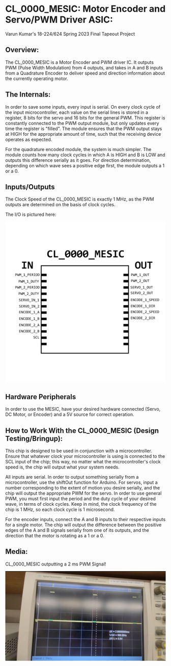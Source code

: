# CL_0000_MESIC: Motor Encoder and Servo/PWM Driver ASIC:

Varun Kumar's 18-224/624 Spring 2023 Final Tapeout Project

## Overview:

The CL_0000_MESIC is a Motor Encoder and PWM driver IC. It outputs PWM (Pulse Width Modulation) from 4 outputs, and takes in A and B inputs from a Quadrature Encoder to deliver speed and direction information about the currently operating motor.

## The Internals:

In order to save some inputs, every input is serial. On every clock cycle of the input microcontroller, each value on the serial lines is stored in a register, 8 bits for the servo and 16 bits for the general PWM. This register is constantly connected to the PWM output module, but only updates every time the register is "filled". The module ensures that the PWM output stays at HIGH for the appropriate amount of time, such that the receiving device operates as expected.

For the quadrature encoded module, the system is much simpler. The module counts how many clock cycles in which A is HIGH and B is LOW and outputs this difference serially as it goes. For direction determination, depending on which wave sees a positive edge first, the module outputs a 1 or a 0.

## Inputs/Outputs

The Clock Speed of the CL_0000_MESIC is exactly 1 MHz, as the PWM outputs are determined on the basis of clock cycles.

The I/O is pictured here:

![](CHIPIO.png)

## Hardware Peripherals

In order to use the MESIC, have your desired hardware connected (Servo, DC Motor, or Encoder) and a 5V source for correct operation.

## How to Work With the CL_0000_MESIC (Design Testing/Bringup):

This chip is designed to be used in conjunction with a microcontroller. Ensure that whatever clock your microcontroller is using is connected to the SCL input of the chip; this way, no matter what the microcontroller's clock speed is, the chip will output what your system needs.

All inputs are serial. In order to output something serially from a microcontroller, use the shiftOut function for Arduino. For servos, input a number corresponding to the extent of motion you desire serially, and the chip will output the appropriate PWM for the servo. In order to use general PWM, you must first input the period and the duty cycle of your desired wave, in terms of clock cycles. Keep in mind, the clock frequency of the chip is 1 MHz, so each clock cycle is 1 microsecond. 

For the encoder inputs, connect the A and B inputs to their respective inputs for a single motor. The chip will output the difference between the positive edges of the A and B signals serially from one of its outputs, and the direction that the motor is rotating as a 1 or a 0. 

## Media:

CL_0000_MESIC outputting a 2 ms PWM Signal! 

![](PWM.jpg)
